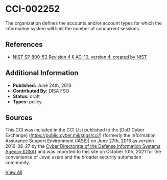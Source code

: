 # CCI-002252

The organization defines the accounts and/or account types for which the information system will limit the number of concurrent sessions.

## References ##

* [NIST SP 800-53 Revision 4 § AC-10, version 4, created by NIST](http://csrc.nist.gov/publications/PubsSPs.html)


## Additional Information ##

* **Published:** June 24th, 2013
* **Contributed By:** DISA FSO
* **Status:** draft
* **Types:** policy

## Sources ##

This CCI was included in the CCI List published to the [DoD Cyber Exchange]
(https://public.cyber.mil/stigs/cci/) (formerly the Information Assurance Support Environment
(IASE)) on June 27th, 2016 as version 2016-06-27 by the [Cyber Directorate of the Defense 
Information Systems Agency (DISA)](https://public.cyber.mil/about-cyber/) and was imported to 
this site on October 10th, 2021 for the convenience of Joval users and the broader security automation community.

[View All](../README.md)
